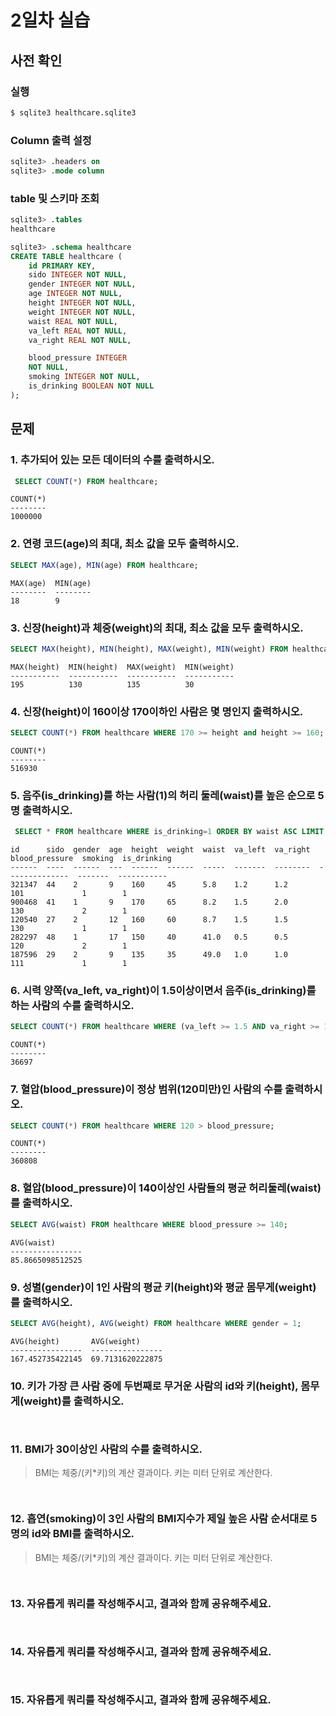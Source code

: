 # 2일차 실습

## 사전 확인

### 실행

```bash
$ sqlite3 healthcare.sqlite3
```

### Column 출력 설정

```sql
sqlite3> .headers on
sqlite3> .mode column
```

### table 및 스키마 조회

```sql
sqlite3> .tables
healthcare

sqlite3> .schema healthcare
CREATE TABLE healthcare (
    id PRIMARY KEY,
    sido INTEGER NOT NULL,
    gender INTEGER NOT NULL,
    age INTEGER NOT NULL,
    height INTEGER NOT NULL,
    weight INTEGER NOT NULL,
    waist REAL NOT NULL,
    va_left REAL NOT NULL,
    va_right REAL NOT NULL,

    blood_pressure INTEGER
    NOT NULL,
    smoking INTEGER NOT NULL,
    is_drinking BOOLEAN NOT NULL
);
```

## 문제

### 1. 추가되어 있는 모든 데이터의 수를 출력하시오.

```sql
 SELECT COUNT(*) FROM healthcare;
```

```
COUNT(*)
--------
1000000
```

### 2. 연령 코드(age)의 최대, 최소 값을 모두 출력하시오.

```sql
SELECT MAX(age), MIN(age) FROM healthcare;
```

```
MAX(age)  MIN(age)
--------  --------
18        9
```

### 3. 신장(height)과 체중(weight)의 최대, 최소 값을 모두 출력하시오.

```sql
SELECT MAX(height), MIN(height), MAX(weight), MIN(weight) FROM healthcare;
```

```
MAX(height)  MIN(height)  MAX(weight)  MIN(weight)
-----------  -----------  -----------  -----------
195          130          135          30
```

### 4. 신장(height)이 160이상 170이하인 사람은 몇 명인지 출력하시오.

```sql
SELECT COUNT(*) FROM healthcare WHERE 170 >= height and height >= 160;
```

```
COUNT(*)
--------
516930
```

### 5. 음주(is_drinking)를 하는 사람(1)의 허리 둘레(waist)를 높은 순으로 5명 출력하시오.

```sql
 SELECT * FROM healthcare WHERE is_drinking=1 ORDER BY waist ASC LIMIT 5;
```

```
id      sido  gender  age  height  weight  waist  va_left  va_right  blood_pressure  smoking  is_drinking
------  ----  ------  ---  ------  ------  -----  -------  --------  --------------  -------  -----------
321347  44    2       9    160     45      5.8    1.2      1.2       101             1        1
900468  41    1       9    170     65      8.2    1.5      2.0       130             2        1
120540  27    2       12   160     60      8.7    1.5      1.5       130             1        1
282297  48    1       17   150     40      41.0   0.5      0.5       120             2        1
187596  29    2       9    135     35      49.0   1.0      1.0       111             1        1
```

### 6. 시력 양쪽(va_left, va_right)이 1.5이상이면서 음주(is_drinking)를 하는 사람의 수를 출력하시오.

```sql
SELECT COUNT(*) FROM healthcare WHERE (va_left >= 1.5 AND va_right >= 1.5) AND is_drinking = 1;
```

```
COUNT(*)
--------
36697
```

### 7. 혈압(blood_pressure)이 정상 범위(120미만)인 사람의 수를 출력하시오.

```sql
SELECT COUNT(*) FROM healthcare WHERE 120 > blood_pressure;
```

```
COUNT(*)
--------
360808
```

### 8. 혈압(blood_pressure)이 140이상인 사람들의 평균 허리둘레(waist)를 출력하시오.

```sql
SELECT AVG(waist) FROM healthcare WHERE blood_pressure >= 140;
```

```
AVG(waist)
----------------
85.8665098512525
```

### 9. 성별(gender)이 1인 사람의 평균 키(height)와 평균 몸무게(weight)를 출력하시오.

```sql
SELECT AVG(height), AVG(weight) FROM healthcare WHERE gender = 1;
```

```
AVG(height)       AVG(weight)
----------------  ----------------
167.452735422145  69.7131620222875
```

### 10. 키가 가장 큰 사람 중에 두번째로 무거운 사람의 id와 키(height), 몸무게(weight)를 출력하시오.

```sql

```

```

```

### 11. BMI가 30이상인 사람의 수를 출력하시오.

> BMI는 체중/(키\*키)의 계산 결과이다.
> 키는 미터 단위로 계산한다.

```sql

```

```

```

### 12. 흡연(smoking)이 3인 사람의 BMI지수가 제일 높은 사람 순서대로 5명의 id와 BMI를 출력하시오.

> BMI는 체중/(키\*키)의 계산 결과이다.
> 키는 미터 단위로 계산한다.

```sql


```

```

```

### 13. 자유롭게 쿼리를 작성해주시고, 결과와 함께 공유해주세요.

```sql

```

```

```

### 14. 자유롭게 쿼리를 작성해주시고, 결과와 함께 공유해주세요.

```sql

```

```

```

### 15. 자유롭게 쿼리를 작성해주시고, 결과와 함께 공유해주세요.

```sql

```

```

```

